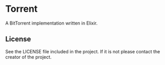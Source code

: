 Torrent
=======
A BitTorrent implementation written in Elixir.

License
-------

See the LICENSE file included in the project. If it is not please contact the creator of the project.
